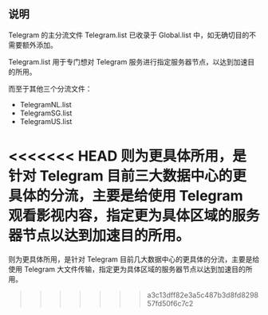 ## 说明

Telegram 的主分流文件 Telegram.list 已收录于 Global.list 中，如无确切目的不需要额外添加。

Telegram.list 用于专门想对 Telegram 服务进行指定服务器节点，以达到加速目的所用。

而至于其他三个分流文件：
- TelegramNL.list
- TelegramSG.list
- TelegramUS.list

<<<<<<< HEAD
则为更具体所用，是针对 Telegram 目前三大数据中心的更具体的分流，主要是给使用 Telegram 观看影视内容，指定更为具体区域的服务器节点以达到加速目的所用。
=======
则为更具体所用，是针对 Telegram 目前几大数据中心的更具体的分流，主要是给使用 Telegram 大文件传输，指定更为具体区域的服务器节点以达到加速目的所用。
>>>>>>> a3c13dff82e3a5c487b3d8fd829857fd50f6c7c2
